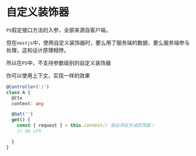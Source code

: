 # 自定义装饰器
`PS`假定接口方法的入参，全部来源自客户端，

但在`nestjs`中，使用自定义装饰器时，要么用了服务端的数据，要么服务端参与处理，这和设计原理相悖。

所以在`PS`中，不支持参数级别的自定义装饰器

你可以使用上下文，实现一样的效果

```ts
@Controller('/')
class A {
  @Ctx
  context: any

  @Get('')
  get() {
    const { request } = this.context// 但必须在方法的顶部！
    // do sth

  }
}
```
